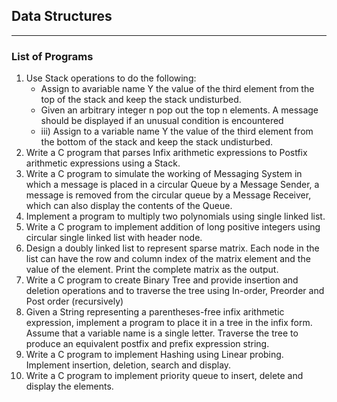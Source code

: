 ## Data Structures

<hr>

### List of Programs

<ol>

<li>
Use Stack operations to do the following:
<ul>
    <li>Assign to avariable name Y the value of the third element from the top of the stack and keep the stack undisturbed.</li>
    <li>Given an arbitrary integer n pop out the top n elements. A message should be displayed if an unusual condition is encountered</li>
    <li>iii)	Assign to a variable name Y the value of the third element from the bottom of the stack and keep the stack undisturbed.</li>
</ul>
</li>

<li>
Write a C program that parses Infix arithmetic expressions to Postfix arithmetic expressions using a Stack.
</li>

<li>
Write a C program to simulate the working of Messaging System in which a message is placed in a circular Queue by a Message Sender, a message is removed from the circular queue by a Message Receiver, which can also display the contents of the Queue.
</li>

<li>
Implement a program to multiply two polynomials using single linked list.
</li>

<li>
Write a C program to implement addition of long positive integers using circular single linked list with header node.
</li>

<li>
Design a doubly linked list to represent sparse matrix. Each node in the list can have the row and column index of the matrix element and the value of the element. Print the complete matrix as the output.
</li>

<li>Write a C program to create Binary Tree and provide insertion and deletion operations and to traverse the tree using In-order, Preorder and Post order (recursively)</li>

<li>Given a String representing a parentheses-free infix arithmetic expression, implement a program to place it in a tree in the infix form. Assume that a variable name is a single letter. Traverse the tree to produce an equivalent postfix and prefix expression string.</li>

<li>Write a C program to implement Hashing using Linear probing. Implement insertion, deletion, search and display.</li>

<li>Write a C program to implement priority queue to insert, delete and display the elements.</li>

</ol>